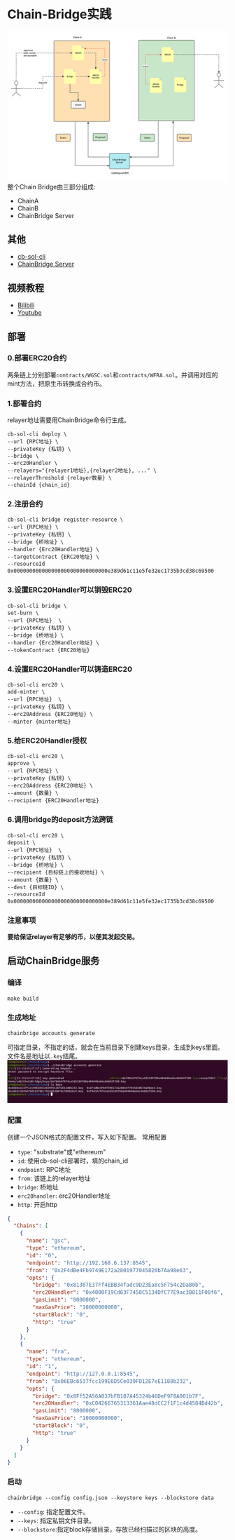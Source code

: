 # Chain-Bridge实践
![avatar](./docs/images/chainbridge.png)
整个Chain Bridge由三部分组成:
* ChainA
* ChainB
* ChainBridge Server

## 其他
* [cb-sol-cli](https://github.com/ChainSafe/chainbridge-deploy)
* [ChainBridge Server](https://github.com/ChainSafe/ChainBridge.git)

## 视频教程
* [Bilibili](https://www.bilibili.com/video/BV1Dv4y1m7WC/?vd_source=79484a601afa1e7d36a00ef527669e7e)
* [Youtube](https://www.youtube.com/watch?v=JJGlEaVOWD4)

## 部署
### 0.部署ERC20合约
两条链上分别部署`contracts/WGSC.sol`和`contracts/WFRA.sol`。并调用对应的mint方法，把原生币转换成合约币。

### 1.部署合约
relayer地址需要用ChainBridge命令行生成。
```
cb-sol-cli deploy \
--url {RPC地址} \
--privateKey {私钥} \
--bridge \
--erc20Handler \
--relayers="{relayer1地址},{relayer2地址}, ..." \
--relayerThreshold {relayer数量} \
--chainId {chain_id}
```

### 2.注册合约
```
cb-sol-cli bridge register-resource \
--url {RPC地址} \
--privateKey {私钥} \
--bridge {桥地址} \
--handler {Erc20Handler地址} \
--targetContract {ERC20地址} \
--resourceId 0x000000000000000000000000000000e389d61c11e5fe32ec1735b3cd38c69500
```

### 3.设置ERC20Handler可以销毁ERC20
```
cb-sol-cli bridge \
set-burn \
--url {RPC地址}  \
--privateKey {私钥} \
--bridge {桥地址} \
--handler {Erc20Handler地址} \
--tokenContract {ERC20地址}
```

### 4.设置ERC20Handler可以铸造ERC20
```
cb-sol-cli erc20 \
add-minter \
--url {RPC地址}  \
--privateKey {私钥} \
--erc20Address {ERC20地址} \
--minter {minter地址}
```

### 5.给ERC20Handler授权
```
cb-sol-cli erc20 \
approve \
--url {RPC地址} \
--privateKey {私钥} \
--erc20Address {ERC20地址} \
--amount {数量} \
--recipient {ERC20Handler地址} 
```

### 6.调用bridge的deposit方法跨链
```
cb-sol-cli erc20 \
deposit \
--url {RPC地址}  \
--privateKey {私钥} \
--bridge {桥地址} \
--recipient {目标链上的接收地址} \
--amount {数量} \
--dest {目标链ID} \
--resourceId 0x000000000000000000000000000000e389d61c11e5fe32ec1735b3cd38c69500
```

### 注意事项
**要给保证relayer有足够的币，以便其发起交易。**

## 启动ChainBridge服务
### 编译
```
make build
```
### 生成地址
```
chainbrige accounts generate
```
可指定目录，不指定的话，就会在当前目录下创建keys目录，生成到keys里面。文件名是地址以`.key`结尾。
![avatar](./docs/images/gen_key.png)
### 配置
创建一个JSON格式的配置文件，写入如下配置。
常用配置
* `type`: "substrate"或"ethereum"
* `id`: 使用cb-sol-cli部署时，填的chain_id
* `endpoint`: RPC地址
* `from`: 该链上的relayer地址
* `bridge`: 桥地址
* `erc20handler`: erc20Handler地址
* `http`: 开启http
```json
{
  "Chains": [
    {
      "name": "gsc",
      "type": "ethereum",
      "id": "0",
      "endpoint": "http://192.168.6.137:8545",
      "from": "0x2F4dBe4Fb9749E172a2801977045820b7Aa98e63",
      "opts": {
        "bridge": "0x81307E37Ff4EBB34fadc9D23Ea8c5F754c2DaB0b",
        "erc20Handler": "0x4000F19Cd63F7450C5134DfC77E9ac3B811F08f6",
        "gasLimit": "8000000",
        "maxGasPrice": "10000000000",
        "startBlock": "0",
        "http": "true"
      }
    },
    {
      "name": "fra",
      "type": "ethereum",
      "id": "1",
      "endpoint": "http://127.0.0.1:8545",
      "from": "0x06EBc6537fcc199E6D5Ce039FD12E7eE1188b232",
      "opts": {
        "bridge": "0x8Ff52A56A037bFB187A45324b46DeF9F8A001b7F",
        "erc20Handler": "0xC04266765313361Aae48dCC2f1F1c4d4584Bd42b",
        "gasLimit": "8000000",
        "maxGasPrice": "10000000000",
        "startBlock": "0",
        "http": "true"
      }
    }
  ]
}
```
### 启动
```
chainbridge --config config.json --keystore keys --blockstore data
```
* `--config`: 指定配置文件。
* `--keys`: 指定私钥文件目录。
* `--blockstore`:指定block存储目录，存放已经扫描过的区块的高度。
